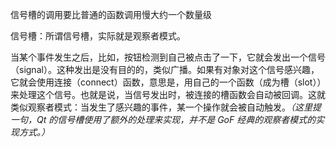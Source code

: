 

信号槽的调用要比普通的函数调用慢大约一个数量级

信号槽：所谓信号槽，实际就是观察者模式。

当某个事件发生之后，比如，按钮检测到自己被点击了一下，它就会发出一个信号（signal）。这种发出是没有目的的，类似广播。如果有对象对这个信号感兴趣，它就会使用连接（connect）函数，意思是，用自己的一个函数（成为槽（slot））来处理这个信号。也就是说，当信号发出时，被连接的槽函数会自动被回调。这就类似观察者模式：当发生了感兴趣的事件，某一个操作就会被自动触发。*（这里提一句，Qt 的信号槽使用了额外的处理来实现，并不是 GoF 经典的观察者模式的实现方式。）*
